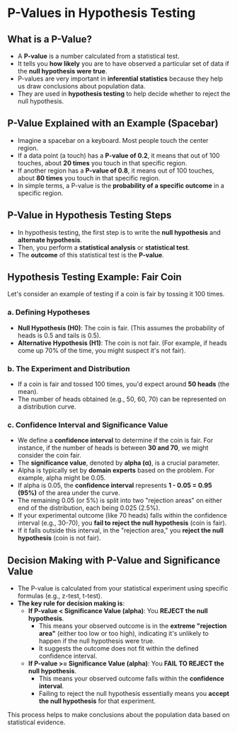 # P-Values in Hypothesis Testing

## What is a P-Value?
*   A **P-value** is a number calculated from a statistical test.
*   It tells you **how likely** you are to have observed a particular set of data if the **null hypothesis were true**.
*   P-values are very important in **inferential statistics** because they help us draw conclusions about population data.
*   They are used in **hypothesis testing** to help decide whether to reject the null hypothesis.

## P-Value Explained with an Example (Spacebar)
*   Imagine a spacebar on a keyboard. Most people touch the center region.
*   If a data point (a touch) has a **P-value of 0.2**, it means that out of 100 touches, about **20 times** you touch in that specific region.
*   If another region has a **P-value of 0.8**, it means out of 100 touches, about **80 times** you touch in that specific region.
*   In simple terms, a P-value is the **probability of a specific outcome** in a specific region.

## P-Value in Hypothesis Testing Steps
*   In hypothesis testing, the first step is to write the **null hypothesis** and **alternate hypothesis**.
*   Then, you perform a **statistical analysis** or **statistical test**.
*   The **outcome** of this statistical test is the **P-value**.

## Hypothesis Testing Example: Fair Coin
Let's consider an example of testing if a coin is fair by tossing it 100 times.

### a. Defining Hypotheses
*   **Null Hypothesis (H0)**: The coin is fair. (This assumes the probability of heads is 0.5 and tails is 0.5).
*   **Alternative Hypothesis (H1)**: The coin is not fair. (For example, if heads come up 70% of the time, you might suspect it's not fair).

### b. The Experiment and Distribution
*   If a coin is fair and tossed 100 times, you'd expect around **50 heads** (the mean).
*   The number of heads obtained (e.g., 50, 60, 70) can be represented on a distribution curve.

### c. Confidence Interval and Significance Value
*   We define a **confidence interval** to determine if the coin is fair. For instance, if the number of heads is between **30 and 70**, we might consider the coin fair.
*   The **significance value**, denoted by **alpha (α)**, is a crucial parameter.
*   Alpha is typically set by **domain experts** based on the problem. For example, alpha might be 0.05.
*   If alpha is 0.05, the **confidence interval** represents **1 - 0.05 = 0.95 (95%)** of the area under the curve.
*   The remaining 0.05 (or 5%) is split into two "rejection areas" on either end of the distribution, each being 0.025 (2.5%).
*   If your experimental outcome (like 70 heads) falls within the confidence interval (e.g., 30-70), you **fail to reject the null hypothesis** (coin is fair).
*   If it falls outside this interval, in the "rejection area," you **reject the null hypothesis** (coin is not fair).

## Decision Making with P-Value and Significance Value
*   The P-value is calculated from your statistical experiment using specific formulas (e.g., z-test, t-test).
*   **The key rule for decision making is**:
    *   **If P-value < Significance Value (alpha)**: You **REJECT the null hypothesis**.
        *   This means your observed outcome is in the **extreme "rejection area"** (either too low or too high), indicating it's unlikely to happen if the null hypothesis were true.
        *   It suggests the outcome does not fit within the defined confidence interval.
    *   **If P-value >= Significance Value (alpha)**: You **FAIL TO REJECT the null hypothesis**.
        *   This means your observed outcome falls within the **confidence interval**.
        *   Failing to reject the null hypothesis essentially means you **accept the null hypothesis** for that experiment.

This process helps to make conclusions about the population data based on statistical evidence.